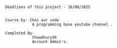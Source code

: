 ```This series named "Chai-backend" is started on 07-08-2025 .
Deadlines of this project - 18/08/2025


Course by- Chai aur code 
            A programming base youtube channel .

Completed By- 
            Chowdhury36
            Account Admin's.